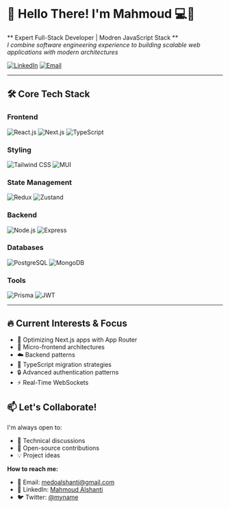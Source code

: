 # 👋 Hello There! I'm Mahmoud 💻🚀

** Expert Full-Stack Developer | Modren JavaScript Stack **  
*I combine software engineering experience to building scalable web applications with modern architectures*

[![LinkedIn](https://img.shields.io/badge/-Connect%20on%20LinkedIn-0A66C2?style=flat&logo=linkedin)](https://linkedin.com/in/myprofile)
[![Email](https://img.shields.io/badge/-Email%20Me-D14836?style=flat&logo=gmail&logoColor=white)](mailto:mymail@example.com)

---

## 🛠 **Core Tech Stack**

### **Frontend**
![React.js](https://img.shields.io/badge/-React-61DAFB?logo=react&logoColor=black)
![Next.js](https://img.shields.io/badge/-Next.js-000000?logo=nextdotjs)
![TypeScript](https://img.shields.io/badge/-TypeScript-3178C6?logo=typescript&logoColor=white)

### **Styling**
![Tailwind CSS](https://img.shields.io/badge/-Tailwind_CSS-06B6D4?logo=tailwindcss)
![MUI](https://img.shields.io/badge/-Material_UI-007FFF?logo=mui&logoColor=white)

### **State Management**
![Redux](https://img.shields.io/badge/-Redux-764ABC?logo=redux&logoColor=white)
![Zustand](https://img.shields.io/badge/-Zustand-000000?logo=zustand)

### **Backend**
![Node.js](https://img.shields.io/badge/-Node.js-339933?logo=nodedotjs&logoColor=white)
![Express](https://img.shields.io/badge/-Express-000000?logo=express&logoColor=white)

### **Databases**
![PostgreSQL](https://img.shields.io/badge/-PostgreSQL-4169E1?logo=postgresql&logoColor=white)
![MongoDB](https://img.shields.io/badge/-MongoDB-47A248?logo=mongodb&logoColor=white)

### **Tools**
![Prisma](https://img.shields.io/badge/-Prisma-2D3748?logo=prisma&logoColor=white)
![JWT](https://img.shields.io/badge/-JWT-000000?logo=jsonwebtokens&logoColor=white)

---

## 🔥 **Current Interests & Focus**

- 🚀 Optimizing Next.js apps with App Router
- 🧩 Micro-frontend architectures
- ☁️ Backend patterns 
- 🔄 TypeScript migration strategies
- 🔒 Advanced authentication patterns
- ⚡ Real-Time WebSockets




## 📫 **Let's Collaborate!**

I'm always open to:
- 🤝 Technical discussions
- 🚀 Open-source contributions
- 💡 Project ideas

**How to reach me:**
- 📧 Email: [medoalshanti@gmail.com](mailto:medoalshanti@gmail.com)
- 💼 LinkedIn: [Mahmoud Alshanti](https://linkedin.com/in/mahmoudalshanti)
- 🐦 Twitter: [@myname](https://twitter.com/yourhandle)
